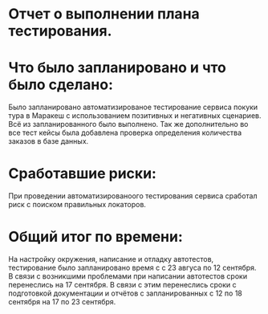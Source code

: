 # Отчет о выполнении плана тестирования.
# Что было запланировано и что было сделано:
Было запланировано автоматизированое тестирование сервиса покуки тура в Маракеш с использованием позитивных и негативных сценариев. Всё из запланированного было выполнено. Так же дополнительно во все тест кейсы была добавлена проверка определения количества заказов в базе данных.
# Сработавшие риски:
При проведении автоматизированоого тестирования сервиса сработал риск с поиском правильных локаторов.
# Общий итог по времени:
На настройку окружения, написание и отладку автотестов, тестирование было запланировано время с с 23 авгуса по 12 сентября. В связи с возникшими проблемами при написании автотестов сроки перенеслись на 17 сентября.
В связи с этим перенеслись сроки с подготовкой документации и отчётов с запланированных с 12 по 18 сентября на 17 по 23 сентября.
